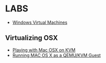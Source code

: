 # LABS

* [Windows Virtual Machines](https://developer.microsoft.com/en-us/microsoft-edge/tools/vms/windows/)

Virtualizing OSX
----------------

* [Playing with Mac OSX on KVM](https://blog.ostanin.org/2014/02/11/playing-with-mac-os-x-on-kvm/)
* [Running MAC OS X as a QEMU/KVM Guest](http://www.contrib.andrew.cmu.edu/~somlo/OSXKVM/)
